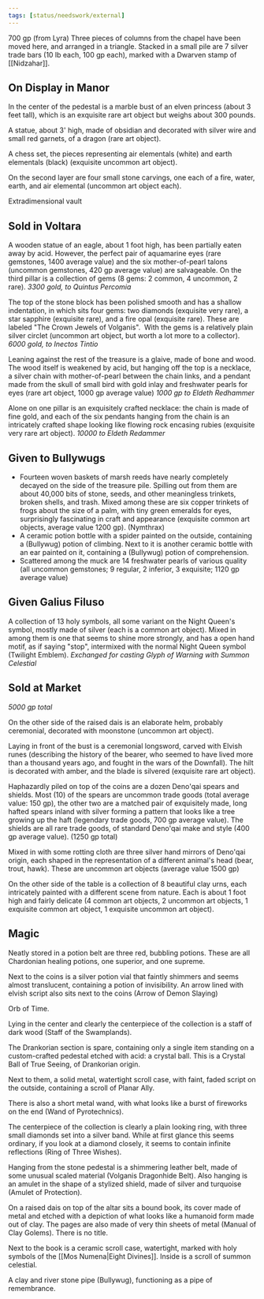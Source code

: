 ```yaml
---
tags: [status/needswork/external]
---
```


700 gp (from Lyra)
Three pieces of columns from the chapel have been moved here, and arranged in a triangle. Stacked in a small pile are 7 silver trade bars (10 lb each, 100 gp each), marked with a Dwarven stamp of [[Nidzahar]]. 

## On Display in Manor

In the center of the pedestal is a marble bust of an elven princess (about 3 feet tall), which is an exquisite rare art object but weighs about 300 pounds.

A statue, about 3' high, made of obsidian and decorated with silver wire and small red garnets, of a dragon (rare art object). 

A chess set, the pieces representing air elementals (white) and earth elementals (black) (exquisite uncommon art object).

On the second layer are four small stone carvings, one each of a fire, water, earth, and air elemental (uncommon art object each).

Extradimensional vault

## Sold in Voltara

A wooden statue of an eagle, about 1 foot high, has been partially eaten away by acid. However, the perfect pair of aquamarine eyes (rare gemstones, 1400 average value) and the six mother-of-pearl talons (uncommon gemstones, 420 gp average value) are salvageable. On the third pillar is a collection of gems (8 gems: 2 common, 4 uncommon, 2 rare). *3300 gold, to Quintus Percomia*

The top of the stone block has been polished smooth and has a shallow indentation, in which sits four gems: two diamonds (exquisite very rare), a star sapphire (exquisite rare), and a fire opal (exquisite rare). These are labeled "The Crown Jewels of Volganis".  With the gems is a relatively plain silver circlet (uncommon art object, but worth a lot more to a collector). *6000 gold, to Inectos Tintio*

Leaning against the rest of the treasure is a glaive, made of bone and wood. The wood itself is weakened by acid, but hanging off the top is a necklace, a silver chain with mother-of-pearl between the chain links, and a pendant made from the skull of small bird with gold inlay and freshwater pearls for eyes (rare art object, 1000 gp average value) *1000 gp to Eldeth Redhammer*

Alone on one pillar is an exquisitely crafted necklace: the chain is made of fine gold, and each of the six pendants hanging from the chain is an intricately crafted shape looking like flowing rock encasing rubies (exquisite very rare art object). *10000 to Eldeth Redammer*

## Given to Bullywugs

- Fourteen woven baskets of marsh reeds have nearly completely decayed on the side of the treasure pile. Spilling out from them are about 40,000 bits of stone, seeds, and other meaningless trinkets, broken shells, and trash. Mixed among these are six copper trinkets of frogs about the size of a palm, with tiny green emeralds for eyes, surprisingly fascinating in craft and appearance (exquisite common art objects, average value 1200 gp). (Nymthrax)
- A ceramic potion bottle with a spider painted on the outside, containing a (Bullywug) potion of climbing. Next to it is another ceramic bottle with an ear painted on it, containing a (Bullywug) potion of comprehension.
- Scattered among the muck are 14 freshwater pearls of various quality (all uncommon gemstones; 9 regular, 2 inferior, 3 exquisite; 1120 gp average value)

## Given Galius Filuso

A collection of 13 holy symbols, all some variant on the Night Queen's symbol, mostly made of silver (each is a common art object). Mixed in among them is one that seems to shine more strongly, and has a open hand motif, as if saying "stop", intermixed with the normal Night Queen symbol (Twilight Emblem). *Exchanged for casting Glyph of Warning with Summon Celestial*

## Sold at Market

*5000 gp total*

On the other side of the raised dais is an elaborate helm, probably ceremonial, decorated with moonstone (uncommon art object).

Laying in front of the bust is a ceremonial longsword, carved with Elvish runes (describing the history of the bearer, who seemed to have lived more than a thousand years ago, and fought in the wars of the Downfall). The hilt is decorated with amber, and the blade is silvered (exquisite rare art object).

Haphazardly piled on top of the coins are a dozen Deno'qai spears and shields. Most (10) of the spears are uncommon trade goods (total average value: 150 gp), the other two are a matched pair of exquisitely made, long hafted spears inland with silver forming a pattern that looks like a tree growing up the haft (legendary trade goods, 700 gp average value). The shields are all rare trade goods, of standard Deno'qai make and style (400 gp average value). (1250 gp total)

Mixed in with some rotting cloth are three silver hand mirrors of Deno'qai origin, each shaped in the representation of a different animal's head (bear, trout, hawk). These are uncommon art objects (average value 1500 gp)

On the other side of the table is a collection of 8 beautiful clay urns, each intricately painted with a different scene from nature. Each is about 1 foot high and fairly delicate (4 common art objects, 2 uncommon art objects, 1 exquisite common art object, 1 exquisite uncommon art object).

## Magic

Neatly stored in a potion belt are three red, bubbling potions. These are all Chardonian healing potions, one superior, and one supreme. 

Next to the coins is a silver potion vial that faintly shimmers and seems almost translucent, containing a potion of invisibility. An arrow lined with elvish script also sits next to the coins (Arrow of Demon Slaying)

Orb of Time.

Lying in the center and clearly the centerpiece of the collection is a staff of dark wood (Staff of the Swamplands).

The Drankorian section is spare, containing only a single item standing on a custom-crafted pedestal etched with acid: a crystal ball. This is a Crystal Ball of True Seeing, of Drankorian origin.

Next to them, a solid metal, watertight scroll case, with faint, faded script on the outside, containing a scroll of Planar Ally. 
 
There is also a short metal wand, with what looks like a burst of fireworks on the end (Wand of Pyrotechnics).

The centerpiece of the collection is clearly a plain looking ring, with three small diamonds set into a silver band. While at first glance this seems ordinary, if you look at a diamond closely, it seems to contain infinite reflections (Ring of Three Wishes).

Hanging from the stone pedestal is a shimmering leather belt, made of some unusual scaled material (Volganis Dragonhide Belt). Also hanging is an amulet in the shape of a stylized shield, made of silver and turquoise (Amulet of Protection).

On a raised dais on top of the altar sits a bound book, its cover made of metal and etched with a depiction of what looks like a humanoid form made out of clay. The pages are also made of very thin sheets of metal (Manual of Clay Golems). There is no title.

Next to the book is a ceramic scroll case, watertight, marked with holy symbols of the [[Mos Numena|Eight Divines]]. Inside is a scroll of summon celestial.

A clay and river stone pipe (Bullywug), functioning as a pipe of remembrance.